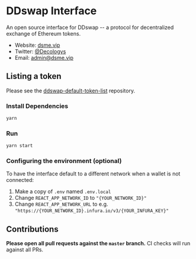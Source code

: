 # DDswap Interface

An open source interface for DDswap -- a protocol for decentralized exchange of Ethereum tokens.

- Website: [dsme.vip](https://www.dsme.vip/)
- Twitter: [@Decologys](https://twitter.com/Decologys)
- Email: [admin@dsme.vip](mailto:admin@dsme.vip)

## Listing a token

Please see the
[ddswap-default-token-list](https://github.com/decology/ddswap-default-token-list) 
repository.

### Install Dependencies

```bash
yarn
```

### Run

```bash
yarn start
```

### Configuring the environment (optional)

To have the interface default to a different network when a wallet is not connected:

1. Make a copy of `.env` named `.env.local`
2. Change `REACT_APP_NETWORK_ID` to `"{YOUR_NETWORK_ID}"`
3. Change `REACT_APP_NETWORK_URL` to e.g. `"https://{YOUR_NETWORK_ID}.infura.io/v3/{YOUR_INFURA_KEY}"` 

## Contributions

**Please open all pull requests against the `master` branch.** 
CI checks will run against all PRs.


